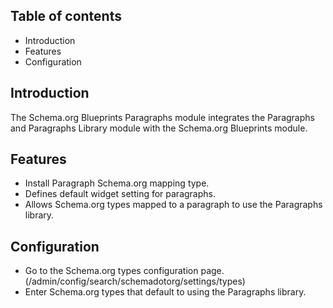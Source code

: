 Table of contents
-----------------

* Introduction
* Features
* Configuration


Introduction
------------

The Schema.org Blueprints Paragraphs module integrates the Paragraphs 
and Paragraphs Library module with the Schema.org Blueprints module.


Features
--------

- Install Paragraph Schema.org mapping type.
- Defines default widget setting for paragraphs.
- Allows Schema.org types mapped to a paragraph to use the Paragraphs library.

  
Configuration
-------------

- Go to the Schema.org types configuration page.
  (/admin/config/search/schemadotorg/settings/types)
- Enter Schema.org types that default to using the Paragraphs library.
